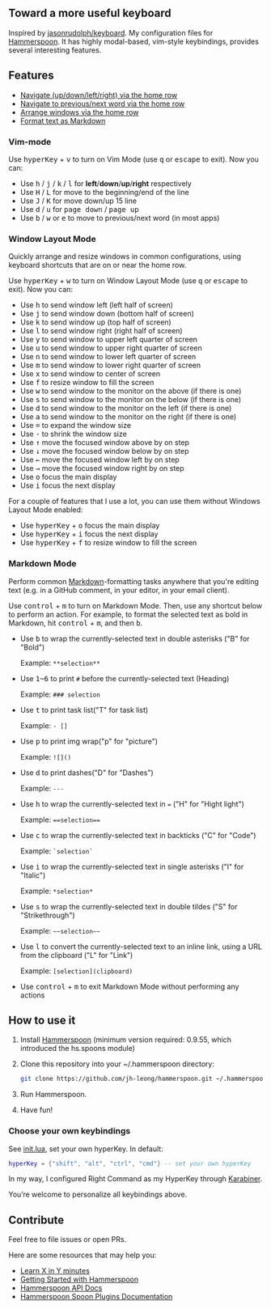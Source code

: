 ## Toward a more useful keyboard

Inspired by [jasonrudolph/keyboard](https://github.com/jasonrudolph/keyboard#toward-a-more-useful-keyboard).
My configuration files for [Hammerspoon](https://github.com/Hammerspoon/hammerspoon#hammerspoon). It has highly modal-based, vim-style keybindings, provides several interesting features.

## Features

- [Navigate (up/down/left/right) via the home row](#vim-mode)
- [Navigate to previous/next word via the home row](#vim-mode)
- [Arrange windows via the home row](#window-layout-mode)
- [Format text as Markdown](#markdown-mode)

### Vim-mode

Use <kbd>hyperKey</kbd> + <kbd>v</kbd> to turn on Vim Mode (use <kbd>q</kbd> or <kbd>escape</kbd> to exit). Now you can:

- Use <kbd>h</kbd> / <kbd>j</kbd> / <kbd>k</kbd> / <kbd>l</kbd> for **left**/**down**/**up**/**right** respectively
- Use <kbd>H</kbd> / <kbd>L</kbd> for move to the beginning/end of the line
- Use <kbd>J</kbd> / <kbd>K</kbd> for move down/up 15 line
- Use <kbd>d</kbd> / <kbd>u</kbd> for <kbd>page down</kbd> / <kbd>page up</kbd>
- Use <kbd>b</kbd> / <kbd>w</kbd> or <kbd>e</kbd> to move to previous/next word (in most apps)

### Window Layout Mode

Quickly arrange and resize windows in common configurations, using keyboard shortcuts that are on or near the home row.

Use <kbd>hyperKey</kbd> + <kbd>w</kbd> to turn on Window Layout Mode (use <kbd>q</kbd> or <kbd>escape</kbd> to exit). Now you can:

- Use <kbd>h</kbd> to send window left (left half of screen)
- Use <kbd>j</kbd> to send window down (bottom half of screen)
- Use <kbd>k</kbd> to send window up (top half of screen)
- Use <kbd>l</kbd> to send window right (right half of screen)
- Use <kbd>y</kbd> to send window to upper left quarter of screen
- Use <kbd>u</kbd> to send window to upper right quarter of screen
- Use <kbd>n</kbd> to send window to lower left quarter of screen
- Use <kbd>m</kbd> to send window to lower right quarter of screen
- Use <kbd>x</kbd> to send window to center of screen
- Use <kbd>f</kbd> to resize window to fill the screen
- Use <kbd>w</kbd> to send window to the monitor on the above (if there is one)
- Use <kbd>s</kbd> to send window to the monitor on the below (if there is one)
- Use <kbd>d</kbd> to send window to the monitor on the left (if there is one)
- Use <kbd>a</kbd> to send window to the monitor on the right (if there is one)
- Use <kbd>=</kbd> to expand the window size
- Use <kbd>-</kbd> to shrink the window size
- Use <kbd>↑</kbd> move the focused window above by on step
- Use <kbd>↓</kbd> move the focused window below by on step
- Use <kbd>←</kbd> move the focused window left by on step
- Use <kbd>→</kbd> move the focused window right by on step
- Use <kbd>o</kbd> focus the main display
- Use <kbd>i</kbd> focus the next display

For a couple of features that I use a lot, you can use them without Windows Layout Mode enabled:

- Use <kbd>hyperKey</kbd> + <kbd>o</kbd> focus the main display
- Use <kbd>hyperKey</kbd> + <kbd>i</kbd> focus the next display
- Use <kbd>hyperKey</kbd> + <kbd>f</kbd> to resize window to fill the screen

### Markdown Mode

Perform common [Markdown](https://daringfireball.net/projects/markdown/syntax)-formatting tasks anywhere that you're editing text (e.g. in a GitHub comment, in your editor, in your email client).

Use <kbd>control</kbd> + <kbd>m</kbd> to turn on Markdown Mode. Then, use any shortcut below to perform an action. For example, to format the selected text as bold in Markdown, hit <kbd>control</kbd> + <kbd>m</kbd>, and then <kbd>b</kbd>.

- Use <kbd>b</kbd> to wrap the currently-selected text in double asterisks ("B" for "Bold")

  Example: `**selection**`

- Use <kbd>1~6</kbd> to print `#` before the currently-selected text (Heading)

  Example: `### selection`

- Use <kbd>t</kbd> to print task list("T" for task list)

  Example: `- [] `

- Use <kbd>p</kbd> to print img wrap("p" for "picture")

  Example: `![]()`

- Use <kbd>d</kbd> to print dashes("D" for "Dashes")

  Example: `---`

- Use <kbd>h</kbd> to wrap the currently-selected text in `=` ("H" for "Hight light")

  Example: `==selection==`

- Use <kbd>c</kbd> to wrap the currently-selected text in backticks ("C" for "Code")

  Example: `` `selection` ``

- Use <kbd>i</kbd> to wrap the currently-selected text in single asterisks ("I" for "Italic")

  Example: `*selection*`

- Use <kbd>s</kbd> to wrap the currently-selected text in double tildes ("S" for "Strikethrough")

  Example: `~~selection~~`

- Use <kbd>l</kbd> to convert the currently-selected text to an inline link, using a URL from the clipboard ("L" for "Link")

  Example: `[selection](clipboard)`

- Use <kbd>control</kbd> + <kbd>m</kbd> to exit Markdown Mode without performing any actions

## How to use it

1.  Install [Hammerspoon](http://www.hammerspoon.org) (minimum version required: 0.9.55, which introduced the hs.spoons module)
2.  Clone this repository into your ~/.hammerspoon directory:

    ```sh
    git clone https://github.com/jh-leong/hammerspoon.git ~/.hammerspoon
    ```

3.  Run Hammerspoon.
4.  Have fun!

### Choose your own keybindings

See [init.lua](init.lua), set your own hyperKey. In default:

```lua
hyperKey = {"shift", "alt", "ctrl", "cmd"} -- set your own hyperKey
```

In my way, I configured Right Command as my HyperKey through [Karabiner](https://karabiner-elements.pqrs.org/).

You’re welcome to personalize all keybindings above.

## Contribute

Feel free to file issues or open PRs.

Here are some resources that may help you:

- [Learn X in Y minutes](http://learnxinyminutes.com/docs/lua/)
- [Getting Started with Hammerspoon](http://www.hammerspoon.org/go/)
- [Hammerspoon API Docs](http://www.hammerspoon.org/docs/index.html)
- [Hammerspoon Spoon Plugins Documentation](https://github.com/Hammerspoon/hammerspoon/blob/master/SPOONS.md)

